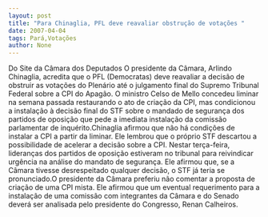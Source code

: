 ```yaml
---
layout: post
title: "Para Chinaglia, PFL deve reavaliar obstrução de votações "
date: 2007-04-04
tags: Pará,Votações
author: None
---
```

Do Site da Câmara dos Deputados
O presidente da Câmara, Arlindo Chinaglia, acredita que o PFL (Democratas) deve reavaliar a decisão de obstruir as votações do Plenário até o julgamento final do Supremo Tribunal Federal sobre a CPI do Apagão. 
O ministro Celso de Mello concedeu liminar na semana passada restaurando o ato de criação da CPI, mas condicionou a instalação à decisão final do STF sobre o mandado de segurança dos partidos de oposição que pede a imediata instalação da comissão parlamentar de inquérito.Chinaglia afirmou que não há condições de instalar a CPI a partir da liminar. Ele lembrou que o próprio STF descartou a possibilidade de acelerar a decisão sobre a CPI. 
Nestar terça-feira, lideranças dos partidos de oposição estiveram no tribunal para reivindicar urgência na análise do mandato de segurança. Ele afirmou que, se a Câmara tivesse desrespeitado qualquer decisão, o STF já teria se pronunciado.O presidente da Câmara preferiu não comentar a proposta de criação de uma CPI mista. 
Ele afirmou que um eventual requerimento para a instalação de uma comissão com integrantes da Câmara e do Senado deverá ser analisada pelo presidente do Congresso, Renan Calheiros. 
